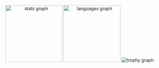 <div align="center">
      <img src="https://github-readme-stats.vercel.app/api?username=ninguemzin_title=false&hide_rank=false&show_icons=true&include_all_commits=true&count_private=true&disable_animations=false&theme=dark&locale=en&hide_border=false&order=1" height="180" alt="stats graph"  />
      <img src="https://github-readme-stats.vercel.app/api/top-langs?username=ninguemzin&locale=en&hide_title=true&layout=compact&card_width=350&langs_count=10&theme=dark&hide_border=false&order=3" height="180" alt="languages graph"  />
      <img src="https://github-profile-trophy.vercel.app/?username=ninguemzin&theme=onedark&column=5&margin-w=10&margin-h=10&no-bg=false&no-frame=false" alt="trophy graph" />
    </div>
